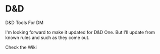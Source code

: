 # D&D
D&D Tools For DM

I'm looking forward to make it updated for D&D One. But I'll update from known rules and such as they come out.

Check the Wiki
